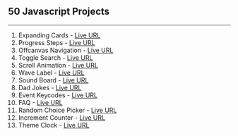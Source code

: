 ## 50 Javascript Projects

---

1. Expanding Cards - [Live URL](https://himangshum17-js-projects.netlify.app/01-expanding-cards/)
2. Progress Steps - [Live URL](https://himangshum17-js-projects.netlify.app/02-progress-steps/)
3. Offcanvas Navigation - [Live URL](https://himangshum17-js-projects.netlify.app/03-offcanvas-navigation/)
4. Toggle Search - [Live URL](https://himangshum17-js-projects.netlify.app/04-toggle-search/)
5. Scroll Animation - [Live URL](https://himangshum17-js-projects.netlify.app/05-scroll-animation/)
6. Wave Label - [Live URL](https://himangshum17-js-projects.netlify.app/06-wave-label/)
7. Sound Board - [Live URL](https://himangshum17-js-projects.netlify.app/07-sound-board/)
8. Dad Jokes - [Live URL](https://himangshum17-js-projects.netlify.app/08-dad-jokes/)
9. Event Keycodes - [Live URL](https://himangshum17-js-projects.netlify.app/09-event-keycodes/)
10. FAQ - [Live URL](https://himangshum17-js-projects.netlify.app/10-faq-collapse/)
11. Random Choice Picker - [Live URL](https://himangshum17-js-projects.netlify.app/11-random-choice-picker/)
12. Increment Counter - [Live URL](https://himangshum17-js-projects.netlify.app/12-increment-counter/)
13. Theme Clock - [Live URL](https://himangshum17-js-projects.netlify.app/13-theme-clock/)
